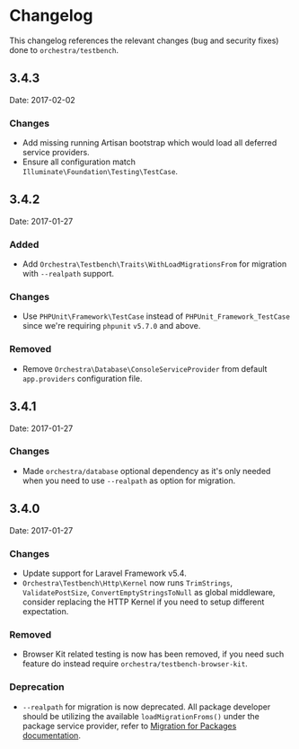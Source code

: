 # Changelog

This changelog references the relevant changes (bug and security fixes) done to `orchestra/testbench`.

## 3.4.3

Date: 2017-02-02

### Changes

* Add missing running Artisan bootstrap which would load all deferred service providers. 
* Ensure all configuration match `Illuminate\Foundation\Testing\TestCase`.

## 3.4.2

Date: 2017-01-27

### Added

* Add `Orchestra\Testbench\Traits\WithLoadMigrationsFrom` for migration with `--realpath` support.

### Changes

* Use `PHPUnit\Framework\TestCase` instead of `PHPUnit_Framework_TestCase` since we're requiring `phpunit` `v5.7.0` and above.

### Removed

* Remove `Orchestra\Database\ConsoleServiceProvider` from default `app.providers` configuration file.

## 3.4.1

Date: 2017-01-27

### Changes

* Made `orchestra/database` optional dependency as it's only needed when you need to use `--realpath` as option for migration.

## 3.4.0

Date: 2017-01-27

### Changes

* Update support for Laravel Framework v5.4.
* `Orchestra\Testbench\Http\Kernel` now runs `TrimStrings`, `ValidatePostSize`, `ConvertEmptyStringsToNull` as global middleware, consider replacing the HTTP Kernel if you need to setup different expectation.

### Removed

* Browser Kit related testing is now has been removed, if you need such feature do instead require `orchestra/testbench-browser-kit`.

### Deprecation 

* `--realpath` for migration is now deprecated. All package developer should be utilizing the available `loadMigrationFroms()` under the package service provider, refer to [Migration for Packages documentation](https://laravel.com/docs/5.4/packages#migrations).
